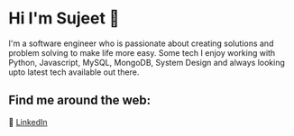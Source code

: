 <!--
**sujeetkv/sujeetkv** is a ✨ _special_ ✨ repository because its `README.md` (this file) appears on your GitHub profile.

Here are some ideas to get you started:

- 🔭 I’m currently working on ...
- 🌱 I’m currently learning ...
- 👯 I’m looking to collaborate on ...
- 🤔 I’m looking for help with ...
- 💬 Ask me about ...
- 📫 How to reach me: ...
- 😄 Pronouns: ...
- ⚡ Fun fact: ...
-->
# Hi I'm Sujeet :wave:
I'm a software engineer who is passionate about creating solutions and problem solving to make life more easy. Some tech I enjoy working with Python, Javascript, MySQL, MongoDB, System Design and always looking upto latest tech available out there.

## Find me around the web:
:briefcase: [LinkedIn](https://www.linkedin.com/in/sujeet-kumar-90)
